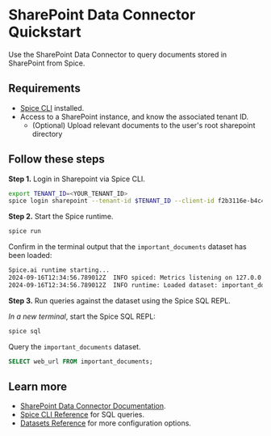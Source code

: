 # SharePoint Data Connector Quickstart

Use the SharePoint Data Connector to query documents stored in SharePoint from Spice.

## Requirements

- [Spice CLI](https://docs.spiceai.org/getting-started) installed.
- Access to a SharePoint instance, and know the associated tenant ID.
  - (Optional) Upload relevant documents to the user's root sharepoint directory

## Follow these steps

**Step 1.** Login in Sharepoint via Spice CLI.

```bash
export TENANT_ID=<YOUR_TENANT_ID>
spice login sharepoint --tenant-id $TENANT_ID --client-id f2b3116e-b4c4-464f-80ec-73cd9d9886b4
```

**Step 2.** Start the Spice runtime.

```bash
spice run
```

Confirm in the terminal output that the `important_documents` dataset has been loaded:

```bash
Spice.ai runtime starting...
2024-09-16T12:34:56.789012Z  INFO spiced: Metrics listening on 127.0.0.1:9090
2024-09-16T12:34:56.789012Z  INFO runtime: Loaded dataset: important_documents
```

**Step 3.** Run queries against the dataset using the Spice SQL REPL.

_In a new terminal_, start the Spice SQL REPL:

```bash
spice sql
```

Query the `important_documents` dataset.

```sql
SELECT web_url FROM important_documents;
```

## Learn more

- [SharePoint Data Connector Documentation](https://docs.spiceai.org/data-connectors/sharepoint).
- [Spice CLI Reference](https://docs.spiceai.org/cli/reference/sql) for SQL queries.
- [Datasets Reference](https://docs.spiceai.org/reference/spicepod/datasets) for more configuration options.
